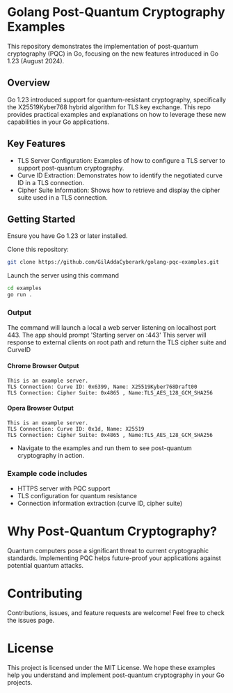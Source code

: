 # Golang Post-Quantum Cryptography Examples
This repository demonstrates the implementation of post-quantum cryptography (PQC) in Go, focusing on the new features introduced in Go 1.23 (August 2024).

## Overview
Go 1.23 introduced support for quantum-resistant cryptography, specifically the X25519Kyber768 hybrid algorithm for TLS key exchange. This repo provides practical examples and explanations on how to leverage these new capabilities in your Go applications.

## Key Features
* TLS Server Configuration: Examples of how to configure a TLS server to support post-quantum cryptography.
* Curve ID Extraction: Demonstrates how to identify the negotiated curve ID in a TLS connection.
* Cipher Suite Information: Shows how to retrieve and display the cipher suite used in a TLS connection.

## Getting Started
Ensure you have Go 1.23 or later installed.

Clone this repository:

```bash
git clone https://github.com/GilAddaCyberark/golang-pqc-examples.git
```
Launch the server using this command

```bash
cd examples
go run .
```

### Output
The command will launch a local a web server listening on localhost port 443.
The app should prompt 'Starting server on :443'
This server will response to external clients on root path and return the TLS cipher suite and CurveID

####  Chrome Browser Output
```
This is an example server.
TLS Connection: Curve ID: 0x6399, Name: X25519Kyber768Draft00
TLS Connection:	Cipher Suite: 0x4865 , Name:TLS_AES_128_GCM_SHA256
```

####  Opera Browser Output
```
This is an example server.
TLS Connection: Curve ID: 0x1d, Name: X25519
TLS Connection:	Cipher Suite: 0x4865 , Name:TLS_AES_128_GCM_SHA256
```

* Navigate to the examples and run them to see post-quantum cryptography in action.

### Example code includes
* HTTPS server with PQC support
* TLS configuration for quantum resistance
* Connection information extraction (curve ID, cipher suite)


# Why Post-Quantum Cryptography?
Quantum computers pose a significant threat to current cryptographic standards. Implementing PQC helps future-proof your applications against potential quantum attacks.

# Contributing
Contributions, issues, and feature requests are welcome! Feel free to check the issues page.

# License
This project is licensed under the MIT License. We hope these examples help you understand and implement post-quantum cryptography in your Go projects.
